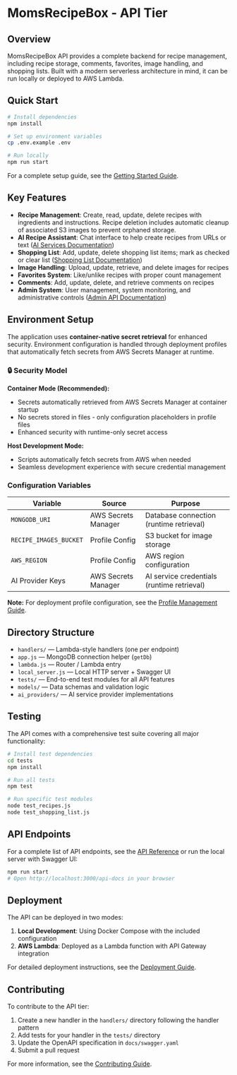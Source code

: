 # MomsRecipeBox - API Tier

## Overview

MomsRecipeBox API provides a complete backend for recipe management, including recipe storage, comments, favorites, image handling, and shopping lists. Built with a modern serverless architecture in mind, it can be run locally or deployed to AWS Lambda.

## Quick Start

```bash
# Install dependencies
npm install

# Set up environment variables
cp .env.example .env

# Run locally
npm run start
```

For a complete setup guide, see the [Getting Started Guide](../docs/guides/getting_started.md).

## Key Features

- **Recipe Management**: Create, read, update, delete recipes with ingredients and instructions. Recipe deletion includes automatic cleanup of associated S3 images to prevent orphaned storage.
- **AI Recipe Assistant**: Chat interface to help create recipes from URLs or text ([AI Services Documentation](../docs/technical/ai_services.md))
- **Shopping List**: Add, update, delete shopping list items; mark as checked or clear list ([Shopping List Documentation](../docs/technical/shopping_list.md))
- **Image Handling**: Upload, update, retrieve, and delete images for recipes
- **Favorites System**: Like/unlike recipes with proper count management
- **Comments**: Add, update, delete, and retrieve comments on recipes
- **Admin System**: User management, system monitoring, and administrative controls ([Admin API Documentation](../docs/admin_api.md))

## Environment Setup

The application uses **container-native secret retrieval** for enhanced security. Environment configuration is handled through deployment profiles that automatically fetch secrets from AWS Secrets Manager at runtime.

### 🔒 **Security Model**

**Container Mode (Recommended):**
- Secrets automatically retrieved from AWS Secrets Manager at container startup
- No secrets stored in files - only configuration placeholders in profile files
- Enhanced security with runtime-only secret access

**Host Development Mode:**
- Scripts automatically fetch secrets from AWS when needed
- Seamless development experience with secure credential management

### Configuration Variables

| Variable | Source | Purpose |
|----------|--------|---------|
| `MONGODB_URI` | AWS Secrets Manager | Database connection (runtime retrieval) |
| `RECIPE_IMAGES_BUCKET` | Profile Config | S3 bucket for image storage |
| `AWS_REGION` | Profile Config | AWS region configuration |
| AI Provider Keys | AWS Secrets Manager | AI service credentials (runtime retrieval) |

**Note:** For deployment profile configuration, see the [Profile Management Guide](../docs/technical/deployment_profiles.md).

## Directory Structure

- `handlers/` — Lambda-style handlers (one per endpoint)
- `app.js` — MongoDB connection helper (`getDb`)
- `lambda.js` — Router / Lambda entry
- `local_server.js` — Local HTTP server + Swagger UI
- `tests/` — End-to-end test modules for all API features
- `models/` — Data schemas and validation logic
- `ai_providers/` — AI service provider implementations

## Testing

The API comes with a comprehensive test suite covering all major functionality:

```bash
# Install test dependencies
cd tests
npm install

# Run all tests
npm test

# Run specific test modules
node test_recipes.js
node test_shopping_list.js
```

## API Endpoints

For a complete list of API endpoints, see the [API Reference](../docs/api_reference.md) or run the local server with Swagger UI:

```bash
npm run start
# Open http://localhost:3000/api-docs in your browser
```

## Deployment

The API can be deployed in two modes:

1. **Local Development**: Using Docker Compose with the included configuration
2. **AWS Lambda**: Deployed as a Lambda function with API Gateway integration

For detailed deployment instructions, see the [Deployment Guide](../docs/technical/deployment.md).

## Contributing

To contribute to the API tier:

1. Create a new handler in the `handlers/` directory following the handler pattern
2. Add tests for your handler in the `tests/` directory
3. Update the OpenAPI specification in `docs/swagger.yaml`
4. Submit a pull request

For more information, see the [Contributing Guide](../docs/development/contributing.md).
